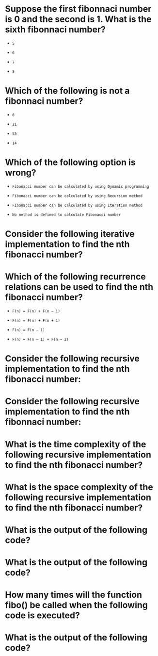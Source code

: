 # Suppose the first fibonnaci number is 0 and the second is 1. What is the sixth fibonnaci number?

* ```
  5
  ```

- ```
  6
  ```

- ```
  7
  ```

- ```
  8
  ```

# Which of the following is not a fibonnaci number?

- ```
  8
  ```

- ```
  21
  ```

- ```
  55
  ```

* ```
  14
  ```

# Which of the following option is wrong?

- ```
  Fibonacci number can be calculated by using Dynamic programming
  ```

- ```
  Fibonacci number can be calculated by using Recursion method
  ```

- ```
  Fibonacci number can be calculated by using Iteration method
  ```

* ```
  No method is defined to calculate Fibonacci number
  ```

# Consider the following iterative implementation to find the nth fibonacci number?

# Which of the following recurrence relations can  be used to find the nth fibonacci number?

- ```
  F(n) = F(n) + F(n – 1)
  ```

- ```
  F(n) = F(n) + F(n + 1)
  ```

- ```
  F(n) = F(n – 1)
  ```

* ```
  F(n) = F(n – 1) + F(n – 2)
  ```

# Consider the following recursive implementation to find the nth fibonacci number:

# Consider the following recursive implementation to find the nth fibonnaci number:

# What is the time complexity of the following recursive implementation to find the nth fibonacci number?

# What is the space complexity of the following recursive implementation to find the nth fibonacci number?

# What is the output of the following code?

# What is the output of the following code?

# How many times will the function fibo() be called when the following code is executed?

# What is the output of the following code?

